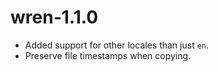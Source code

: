 # wren-1.1.0

* Added support for other locales than just `en`.
* Preserve file timestamps when copying.
